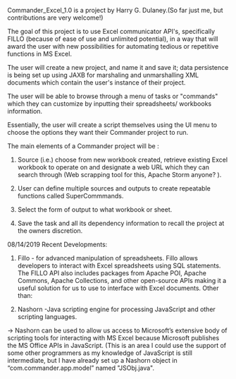 Commander_Excel_1.0 is a project by Harry G. Dulaney.(So far just me, but contributions are very welcome!)

The goal of this project is to use Excel communicator API's, specifically FILLO (because of ease of use and unlimited potential),
in a way that will award the user with new possibilities for automating tedious or repetitive functions in MS Excel.

The user will create a new project, and name it and save it; data persistence is being set up using JAXB for marshaling and unmarshalling XML
documents which contain the user's instance of their project. 

The user will be able to browse through a menu of tasks or "commands" which they can customize by inputting their spreadsheets/ workbooks
information.

Essentially, the user will create a script themselves using the UI menu to choose the options they want their 
Commander project to run. 

The main elements of a Commander project will be :

1) Source (i.e.) choose from new workbook created, retrieve existing Excel workbook to operate on and designate a 
web URL which they can search through (Web scrapping tool for this, Apache Storm anyone? ).


2) User can define multiple sources and outputs to create repeatable functions called SuperCommmands. 
3) Select the form of output to what workbook or sheet. 

4) Save the task and all its dependency information to recall the project at the owners discretion.

08/14/2019
Recent Developments:
1. Fillo - for advanced manipulation of spreadsheets. Fillo allows developers to interact with Excel spreadsheets using SQL statements.
The FILLO API also includes packages from Apache POI, Apache Commons, Apache Collections, and other open-source APIs making it a
useful solution for us to use to interface with Excel documents. 
Other than:

2. Nashorn -Java scripting engine for processing JavaScript and other scripting languages.

->  Nashorn can be used to allow us access to Microsoft’s extensive body of 
scripting tools for interacting with MS Excel because Microsoft publishes the MS Office APIs in JavaScript.  (This is an area I could use the support of some other programmers as my knowledge
of JavaScript is still intermediate, but I have already set up a Nashorn object in “com.commander.app.model” named "JSObj.java".


